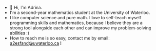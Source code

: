- 👋 Hi, I’m Adrina. 
- I'm a second-year mathematics student at the University of Waterloo. 
- I like computer science and pure math. I love to self-teach myself programming skills and mathematics, because
  I believe they are a strong tool alongside each other and can improve my problem-solving abilities :)
- How to reach me is so easy, contact me by email: a2esfand@uwaterloo.ca !

<!---
Adrinaesf/Adrinaesf is a ✨ special ✨ repository because its `README.md` (this file) appears on your GitHub profile.
You can click the Preview link to take a look at your changes.
--->
